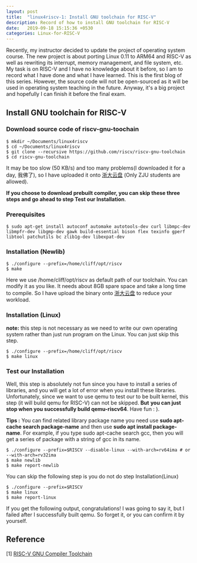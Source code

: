 ```yaml
---
layout: post
title:  "linux4riscv-1: Install GNU toolchain for RISC-V"
description: Record of how to install GNU toolchain for RISC-V
date:   2019-09-18 15:15:36 +0530
categories: Linux-for-RISC-V 
---
```


Recently, my instructor decided to update the project of operating system course. The new project is about porting Linux 0.11 to ARM64 and RISC-V as well as rewriting its interrupt, memory management, and file system, etc. My task is on RISC-V and I have no knowledge about it before, so I am to record what I have done and what I have learned. This is the first blog of this series. However, the source code will not be open-sourced as it will be used in operating system teaching in the future. Anyway, it's a big project and hopefully I can finish it before the final exam.



## Install GNU toolchain for RISC-V

### Download source code of riscv-gnu-toochain
```shell
$ mkdir ~/Documents/linux4riscv
$ cd ~/Documents/linux4riscv
$ git clone --recursive https://github.com/riscv/riscv-gnu-toolchain
$ cd riscv-gnu-toolchain
```
It may be too slow (50 KB/s) and too many problems(I downloaded it for a day, 我佛了), so I have uploaded it onto [浙大云盘](https://pan.zju.edu.cn/share/ad165bddc1b4cce7dbaa9d089e) (Only ZJU students are allowed).

**If you choose to download prebuilt compiler,  you can skip these three steps and go ahead to step Test our Installation**.

### Prerequisites

```shell
$ sudo apt-get install autoconf automake autotools-dev curl libmpc-dev libmpfr-dev libgmp-dev gawk build-essential bison flex texinfo gperf libtool patchutils bc zlib1g-dev libexpat-dev
```
### Installation (Newlib)

```shell
$ ./configure --prefix=/home/cliff/opt/riscv
$ make
```

Here we use /home/cliff/opt/riscv as default path of our toolchain. You can modify it as you like. It needs about 8GB spare space and take a long time to compile. So I have upload the binary onto [浙大云盘](https://pan.zju.edu.cn/share/ad165bddc1b4cce7dbaa9d089e) to reduce your workload.

### Installation (Linux)

**note:** this step is not necessary as we need to write our own operating system rather than just run program on the Linux. You can just skip this step. 

```shell
$ ./configure --prefix=/home/cliff/opt/riscv
$ make linux
```

### Test our Installation

Well, this step is absolutely not fun since you have to install a series of libraries, and you will get a lot of error when you install these libraries. Unfortunately, since we want to use qemu to test our to be built kernel, this step (it will build qemu for RISC-V) can not be skipped. **But** **you can just stop when you successfully build qemu-riscv64**. Have fun : ).

**Tips :** You can find related library package name you need use **sudo apt-cache search package-name** and then use **sudo apt install package-name**. For example, if you type sudo apt-cache search gcc, then you will get a series of package with a string of gcc in its name.

```shell
$ ./configure --prefix=$RISCV --disable-linux --with-arch=rv64ima # or --with-arch=rv32ima
$ make newlib
$ make report-newlib
```

You can skip the following step is you do not do  step Installation(Linux)

```shell
$ ./configure --prefix=$RISCV
$ make linux
$ make report-linux
```
If you get the following output, congratulations! I was going to say it, but I failed after I successfully built qemu. So forget it, or you can confirm it by yourself. 



## Reference

[1] [RISC-V GNU Compiler Toolchain](https://github.com/riscv/riscv-gnu-toolchain#risc-v-gnu-compiler-toolchain)

